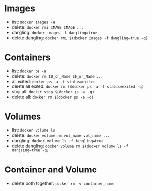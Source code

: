 # Images

- list: `docker images -a`
- delete: `docker rmi IMAGE IMAGE ...`
- dangling: `docker images -f dangling=true`
- delete dangling: `docker rmi $(docker images -f dangling=true -q)`

# Containers

- list: `docker ps -a`
- delete: `docker rm ID_or_Name ID_or_Name ...`
- all exited: `docker ps -a -f status=exited`
- delete all exited: `docker rm ($docker ps -a -f status=exited -q)`
- stop all: `docker stop $(docker ps -a -q)`
- delete all: `docker rm $(docker ps -a -q)`

# Volumes

- list: `docker volume ls`
- delete: `docker volume rm vol_name vol_name ...`
- dangling: `docker volume ls -f dangling=true`
- delete dangling: `docker volume rm $(docker volume ls -f dangling=true -q)`

# Container and Volume

- delete both together: `docker rm -v container_name`
